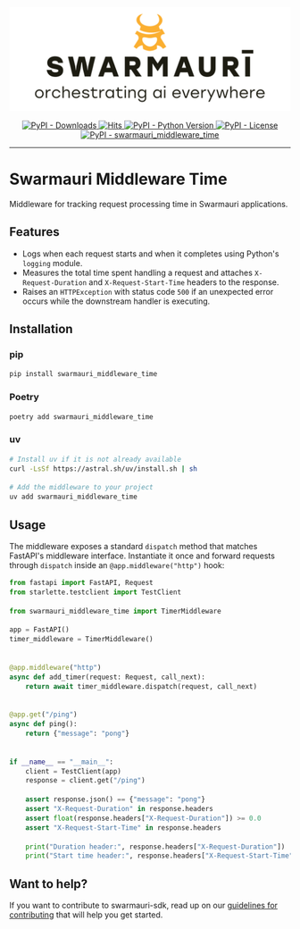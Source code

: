 ![Swarmauri Logo](https://github.com/swarmauri/swarmauri-sdk/blob/3d4d1cfa949399d7019ae9d8f296afba773dfb7f/assets/swarmauri.brand.theme.svg)

<p align="center">
    <a href="https://pypi.org/project/swarmauri_middleware_time/">
        <img src="https://img.shields.io/pypi/dm/swarmauri_middleware_time" alt="PyPI - Downloads"/>
    </a>
    <a href="https://hits.sh/github.com/swarmauri/swarmauri-sdk/tree/master/pkgs/standards/swarmauri_middleware_time/">
        <img alt="Hits" src="https://hits.sh/github.com/swarmauri/swarmauri-sdk/tree/master/pkgs/standards/swarmauri_middleware_time.svg"/>
    </a>
    <a href="https://pypi.org/project/swarmauri_middleware_time/">
        <img src="https://img.shields.io/pypi/pyversions/swarmauri_middleware_time" alt="PyPI - Python Version"/>
    </a>
    <a href="https://pypi.org/project/swarmauri_middleware_time/">
        <img src="https://img.shields.io/pypi/l/swarmauri_middleware_time" alt="PyPI - License"/>
    </a>
    <a href="https://pypi.org/project/swarmauri_middleware_time/">
        <img src="https://img.shields.io/pypi/v/swarmauri_middleware_time?label=swarmauri_middleware_time&color=green" alt="PyPI - swarmauri_middleware_time"/>
    </a>
</p>

---

# Swarmauri Middleware Time

Middleware for tracking request processing time in Swarmauri applications.

## Features

- Logs when each request starts and when it completes using Python's `logging` module.
- Measures the total time spent handling a request and attaches `X-Request-Duration`
  and `X-Request-Start-Time` headers to the response.
- Raises an `HTTPException` with status code `500` if an unexpected error occurs
  while the downstream handler is executing.

## Installation

### pip

```bash
pip install swarmauri_middleware_time
```

### Poetry

```bash
poetry add swarmauri_middleware_time
```

### uv

```bash
# Install uv if it is not already available
curl -LsSf https://astral.sh/uv/install.sh | sh

# Add the middleware to your project
uv add swarmauri_middleware_time
```

## Usage

The middleware exposes a standard `dispatch` method that matches FastAPI's middleware
interface. Instantiate it once and forward requests through `dispatch` inside an
`@app.middleware("http")` hook:

```python
from fastapi import FastAPI, Request
from starlette.testclient import TestClient

from swarmauri_middleware_time import TimerMiddleware

app = FastAPI()
timer_middleware = TimerMiddleware()


@app.middleware("http")
async def add_timer(request: Request, call_next):
    return await timer_middleware.dispatch(request, call_next)


@app.get("/ping")
async def ping():
    return {"message": "pong"}


if __name__ == "__main__":
    client = TestClient(app)
    response = client.get("/ping")

    assert response.json() == {"message": "pong"}
    assert "X-Request-Duration" in response.headers
    assert float(response.headers["X-Request-Duration"]) >= 0.0
    assert "X-Request-Start-Time" in response.headers

    print("Duration header:", response.headers["X-Request-Duration"])
    print("Start time header:", response.headers["X-Request-Start-Time"])
```

## Want to help?

If you want to contribute to swarmauri-sdk, read up on our [guidelines for contributing](https://github.com/swarmauri/swarmauri-sdk/blob/master/contributing.md) that will help you get started.

